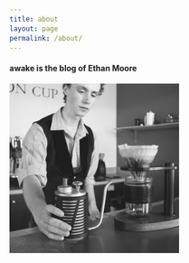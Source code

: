 ```yaml
---
title: about
layout: page
permalink: /about/
---
```

#### **awake** is the blog of Ethan Moore  

![Ethan Moore][1]  


 [0]: /  
 [1]: /content/profile/profilecoffee-300x300.jpg  
